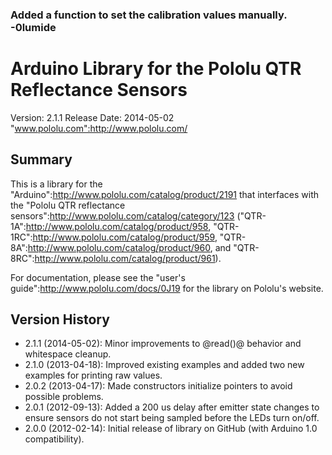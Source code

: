 ### Added a function to set the calibration values manually. -0lumide

# Arduino Library for the Pololu QTR Reflectance Sensors

Version: 2.1.1
Release Date: 2014-05-02
"www.pololu.com":http://www.pololu.com/

## Summary

This is a library for the "Arduino":http://www.pololu.com/catalog/product/2191 that interfaces with the "Pololu QTR reflectance sensors":http://www.pololu.com/catalog/category/123 ("QTR-1A":http://www.pololu.com/catalog/product/958, "QTR-1RC":http://www.pololu.com/catalog/product/959, "QTR-8A":http://www.pololu.com/catalog/product/960, and "QTR-8RC":http://www.pololu.com/catalog/product/961).

For documentation, please see the "user's guide":http://www.pololu.com/docs/0J19 for the library on Pololu's website.

## Version History

* 2.1.1 (2014-05-02): Minor improvements to @read()@ behavior and whitespace cleanup.
* 2.1.0 (2013-04-18): Improved existing examples and added two new examples for printing raw values.
* 2.0.2 (2013-04-17): Made constructors initialize pointers to avoid possible problems.
* 2.0.1 (2012-09-13): Added a 200 us delay after emitter state changes to ensure sensors do not start being sampled before the LEDs turn on/off.
* 2.0.0 (2012-02-14): Initial release of library on GitHub (with Arduino 1.0 compatibility).
